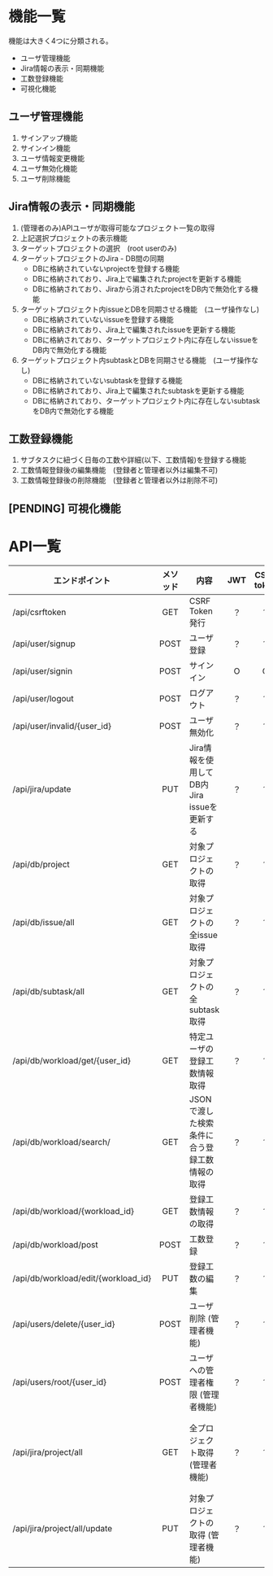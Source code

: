 

# 機能一覧

機能は大きく4つに分類される。
- ユーザ管理機能
- Jira情報の表示・同期機能
- 工数登録機能
- 可視化機能


## ユーザ管理機能
1. サインアップ機能
1. サインイン機能
1. ユーザ情報変更機能
1. ユーザ無効化機能
1. ユーザ削除機能


## Jira情報の表示・同期機能
1. (管理者のみ)APIユーザが取得可能なプロジェクト一覧の取得
1. 上記選択プロジェクトの表示機能
1. ターゲットプロジェクトの選択　(root userのみ)
1. ターゲットプロジェクトのJira - DB間の同期
    - DBに格納されていないprojectを登録する機能
    - DBに格納されており、Jira上で編集されたprojectを更新する機能
    - DBに格納されており、Jiraから消されたprojectをDB内で無効化する機能
1. ターゲットプロジェクト内issueとDBを同期させる機能　(ユーザ操作なし)
    - DBに格納されていないissueを登録する機能
    - DBに格納されており、Jira上で編集されたissueを更新する機能
    - DBに格納されており、ターゲットプロジェクト内に存在しないissueをDB内で無効化する機能
1. ターゲットプロジェクト内subtaskとDBを同期させる機能　(ユーザ操作なし)
    - DBに格納されていないsubtaskを登録する機能
    - DBに格納されており、Jira上で編集されたsubtaskを更新する機能
    - DBに格納されており、ターゲットプロジェクト内に存在しないsubtaskをDB内で無効化する機能


## 工数登録機能
1. サブタスクに紐づく日毎の工数や詳細(以下、工数情報)を登録する機能
1. 工数情報登録後の編集機能　(登録者と管理者以外は編集不可)
1. 工数情報登録後の削除機能　(登録者と管理者以外は削除不可)

## [PENDING] 可視化機能



# API一覧

| エンドポイント | メソッド | 内容 | JWT | CSRF token | remark |
| --- | :---: | --- | :---: | :---: | --- |
| /api/csrftoken | GET | CSRF Token発行 | ？ | ？ | - |
| /api/user/signup | POST | ユーザ登録 | ？ | ？ | - |
| /api/user/signin | POST | サインイン | O | O | - |
| /api/user/logout | POST | ログアウト | ？ | ？ | - |
| /api/user/invalid/{user_id} | POST | ユーザ無効化 | ？ | ？ | - |
| /api/jira/update | PUT | Jira情報を使用してDB内Jira issueを更新する | ？ | ？ | - |
| /api/db/project | GET | 対象プロジェクトの取得 | ？ | ？ | - |
| /api/db/issue/all | GET | 対象プロジェクトの全issue取得 | ？ | ？ | - |
| /api/db/subtask/all | GET | 対象プロジェクトの全subtask取得 | ？ | ？ | - |
| /api/db/workload/get/{user_id} | GET | 特定ユーザの登録工数情報取得 | ？ | ？ | - |
| /api/db/workload/search/ | GET | JSONで渡した検索条件に合う登録工数情報の取得 | ？ | ？ | - |
| /api/db/workload/{workload_id} | GET | 登録工数情報の取得 | ？ | ？ | - |
| /api/db/workload/post | POST | 工数登録 | ？ | ？ | - |
| /api/db/workload/edit/{workload_id} | PUT | 登録工数の編集 | ？ | ？ | - |
| /api/users/delete/{user_id} | POST | ユーザ削除 (管理者機能) | ？ | ？ | - |
| /api/users/root/{user_id} | POST | ユーザへの管理者権限 (管理者機能) | ？ | ？ | - |
| /api/jira/project/all | GET | 全プロジェクト取得 (管理者機能) | ？ | ？ | APIユーザ権限内の全プロジェクト |
| /api/jira/project/all/update | PUT | 対象プロジェクトの取得 (管理者機能) | ？ | ？ | プロジェクトの有効無効の切替 |
